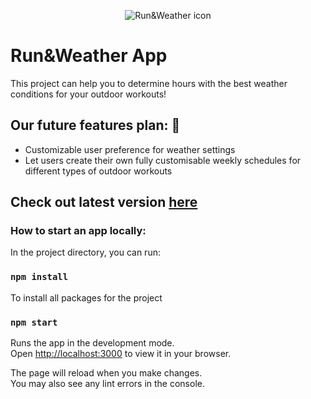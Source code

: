 <p align="center">
  <img src="https://github.com/user-attachments/assets/8f096295-a0a3-41c3-ad66-9435cc5a0325" alt="Run&Weather icon"/>
</p>

# Run&Weather App
This project can help you to determine hours with the best weather conditions for your outdoor workouts!


## Our future features plan: 🎉
* Customizable user preference for weather settings 
* Let users create their own fully customisable weekly schedules for different types of outdoor workouts

## Check out latest version [here](https://run-weather-deploy-repo.vercel.app/)


### How to start an app locally:

In the project directory, you can run:
### `npm install`
To install all packages for the project

### `npm start`

Runs the app in the development mode.\
Open [http://localhost:3000](http://localhost:3000) to view it in your browser.

The page will reload when you make changes.\
You may also see any lint errors in the console.